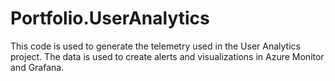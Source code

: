 # Portfolio.UserAnalytics

This code is used to generate the telemetry used in the User Analytics project.
The data is used to create alerts and visualizations in Azure Monitor and Grafana.

